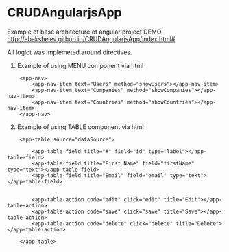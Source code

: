 # CRUDAngularjsApp
Example of base architecture of angular project
DEMO http://abaksheiev.github.io/CRUDAngularjsApp/index.html#

All logict was implemeted around directives. 

1. Example of using MENU component via html 

<!-- Navigation -->
        <app-nav>
            <app-nav-item text="Users" method="showUsers"></app-nav-item>
            <app-nav-item text="Companies" method="showCompanies"></app-nav-item>
            <app-nav-item text="Countries" method="showCountries"></app-nav-item>
        </app-nav>
<!-- /Navigation -->

2. Example of using TABLE component via html 


<!-- Table -->
        <app-table source="dataSource">

            <app-table-field title="#" field="id" type="label"></app-table-field>
            <app-table-field title="First Name" field="firstName" type="text"></app-table-field>
            <app-table-field title="Email" field="email" type="text"></app-table-field>


            <app-table-action code="edit" click="edit" title="Edit"></app-table-action>
            <app-table-action code="save" click="save" title="Save"></app-table-action>
            <app-table-action code="delete" click="delete" title="Delete"></app-table-action>

        </app-table>
<!-- /Table -->
